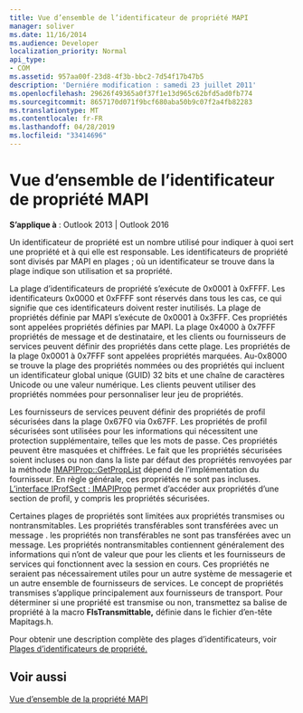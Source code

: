 ```yaml
---
title: Vue d’ensemble de l’identificateur de propriété MAPI
manager: soliver
ms.date: 11/16/2014
ms.audience: Developer
localization_priority: Normal
api_type:
- COM
ms.assetid: 957aa00f-23d8-4f3b-bbc2-7d54f17b47b5
description: 'Derniére modification : samedi 23 juillet 2011'
ms.openlocfilehash: 29626f49365a0f37f1e13d965c62bfd5ad0fb774
ms.sourcegitcommit: 8657170d071f9bcf680aba50b9c07f2a4fb82283
ms.translationtype: MT
ms.contentlocale: fr-FR
ms.lasthandoff: 04/28/2019
ms.locfileid: "33414696"
---
```

# <a name="mapi-property-identifier-overview"></a>Vue d’ensemble de l’identificateur de propriété MAPI

  
  
**S’applique à** : Outlook 2013 | Outlook 2016 
  
Un identificateur de propriété est un nombre utilisé pour indiquer à quoi sert une propriété et à qui elle est responsable. Les identificateurs de propriété sont divisés par MAPI en plages ; où un identificateur se trouve dans la plage indique son utilisation et sa propriété. 
  
La plage d’identificateurs de propriété s’exécute de 0x0001 à 0xFFFF. Les identificateurs 0x0000 et 0xFFFF sont réservés dans tous les cas, ce qui signifie que ces identificateurs doivent rester inutilisés. La plage de propriétés définie par MAPI s’exécute de 0x0001 à 0x3FFF. Ces propriétés sont appelées propriétés définies par MAPI. La plage 0x4000 à 0x7FFF propriétés de message et de destinataire, et les clients ou fournisseurs de services peuvent définir des propriétés dans cette plage. Les propriétés de la plage 0x0001 à 0x7FFF sont appelées propriétés marquées. Au-0x8000 se trouve la plage des propriétés nommées ou des propriétés qui incluent un identificateur global unique (GUID) 32 bits et une chaîne de caractères Unicode ou une valeur numérique. Les clients peuvent utiliser des propriétés nommées pour personnaliser leur jeu de propriétés.
  
Les fournisseurs de services peuvent définir des propriétés de profil sécurisées dans la plage 0x67F0 via 0x67FF. Les propriétés de profil sécurisées sont utilisées pour les informations qui nécessitent une protection supplémentaire, telles que les mots de passe. Ces propriétés peuvent être masquées et chiffrées. Le fait que les propriétés sécurisées soient incluses ou non dans la liste par défaut des propriétés renvoyées par la méthode [IMAPIProp::GetPropList](imapiprop-getproplist.md) dépend de l’implémentation du fournisseur. En règle générale, ces propriétés ne sont pas incluses. [L’interface IProfSect : IMAPIProp](iprofsectimapiprop.md) permet d’accéder aux propriétés d’une section de profil, y compris les propriétés sécurisées. 
  
Certaines plages de propriétés sont limitées aux propriétés transmises ou nontransmitables. Les propriétés transférables sont transférées avec un message . les propriétés non transférables ne sont pas transférées avec un message. Les propriétés nontransmitables contiennent généralement des informations qui n’ont de valeur que pour les clients et les fournisseurs de services qui fonctionnent avec la session en cours. Ces propriétés ne seraient pas nécessairement utiles pour un autre système de messagerie et un autre ensemble de fournisseurs de services. Le concept de propriétés transmises s’applique principalement aux fournisseurs de transport. Pour déterminer si une propriété est transmise ou non, transmettez sa balise de propriété à la macro **FIsTransmittable,** définie dans le fichier d’en-tête Mapitags.h. 
  
Pour obtenir une description complète des plages d’identificateurs, voir [Plages d’identificateurs de propriété.](property-identifier-ranges.md)
  
## <a name="see-also"></a>Voir aussi



[Vue d’ensemble de la propriété MAPI](mapi-property-overview.md)

